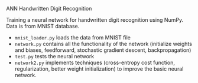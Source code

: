 ANN Handwritten Digit Recognition

Training a neural network for handwritten digit recognition using NumPy. Data is from MNIST database. 

- `mnist_loader.py` loads the data from MNIST file 
- `network.py` contains all the functionality of the network (initialize weights and biases, feedforward, stochastic gradient descent, backpropagation) 
- `test.py` tests the neural network
- `network2.py` implements techniques (cross-entropy cost function, regularization, better weight initialization) to improve the basic neural network.
